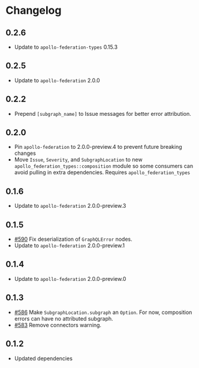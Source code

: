 # Changelog

## 0.2.6

- Update to `apollo-federation-types` 0.15.3

## 0.2.5

- Update to `apollo-federation` 2.0.0

## 0.2.2

- Prepend `[subgraph_name]` to Issue messages for better error attribution.

## 0.2.0

- Pin `apollo-federation` to 2.0.0-preview.4 to prevent future breaking changes
- Move `Issue`, `Severity`, and `SubgraphLocation` to new `apollo_federation_types::composition` module so some
  consumers can avoid pulling in extra dependencies. Requires `apollo_federation_types`

## 0.1.6

- Update to `apollo-federation` 2.0.0-preview.3

## 0.1.5

- [#590](https://github.com/apollographql/federation-rs/pull/590) Fix
  deserialization of `GraphQLError` nodes.
- Update to `apollo-federation` 2.0.0-preview.1

## 0.1.4

- Update to `apollo-federation` 2.0.0-preview.0

## 0.1.3

- [#586](https://github.com/apollographql/federation-rs/pull/586) Make
  `SubgraphLocation.subgraph` an `Option`. For now, composition errors can have
  no attributed subgraph.
- [#583](https://github.com/apollographql/federation-rs/pull/583) Remove
  connectors warning.

## 0.1.2

- Updated dependencies
